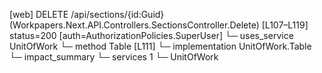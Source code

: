 [web] DELETE /api/sections/{id:Guid}  (Workpapers.Next.API.Controllers.SectionsController.Delete)  [L107–L119] status=200 [auth=AuthorizationPolicies.SuperUser]
  └─ uses_service UnitOfWork
    └─ method Table [L111]
      └─ implementation UnitOfWork.Table
  └─ impact_summary
    └─ services 1
      └─ UnitOfWork

